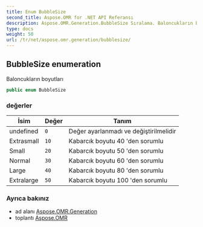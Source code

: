 ```yaml
---
title: Enum BubbleSize
second_title: Aspose.OMR for .NET API Referansı
description: Aspose.OMR.Generation.BubbleSize Sıralama. Baloncukların boyutları
type: docs
weight: 50
url: /tr/net/aspose.omr.generation/bubblesize/
---
```

## BubbleSize enumeration

Baloncukların boyutları

```csharp
public enum BubbleSize
```

### değerler

| İsim | Değer | Tanım |
| --- | --- | --- |
| undefined | `0` | Değer ayarlanmadı ve değiştirilmelidir |
| Extrasmall | `10` | Kabarcık boyutu 40 'den sorumlu |
| Small | `20` | Kabarcık boyutu 50 'den sorumlu |
| Normal | `30` | Kabarcık boyutu 60 'den sorumlu |
| Large | `40` | Kabarcık boyutu 80 'den sorumlu |
| Extralarge | `50` | Kabarcık boyutu 100 'den sorumlu |

### Ayrıca bakınız

* ad alanı [Aspose.OMR.Generation](../../aspose.omr.generation/)
* toplantı [Aspose.OMR](../../)


